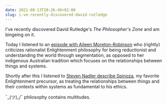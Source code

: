 ```yaml
---
date: 2021-08-13T20:26:49+02:00
slug: i-ve-recently-discovered-david-rutledge
---
```

I've recently discovered David Rutledge's _The Philosopher's Zone_ and am bingeing on it.

Today I listened to an [episode with Aileen Moreton-Robinson](https://www.abc.net.au/radionational/programs/philosopherszone/tracks-of-thought/12948500) who (rightly) criticizes rationalist Enlightenment philosophy for being reductionist and understanding the world through segmentation, as opposed to her indigenous Australian tradition which focuses on the relationships between things and systems.

Shortly after this I listened to [Steven Nadler describe Spinoza](https://www.abc.net.au/radionational/programs/philosopherszone/the-monstrous-heretic-spinoza-philosophy/12654224), my favorite Enlightenment precursor, as treating the relationships between things and their contexts within systems as fundamental to his ethics.

¯\_(ツ)_/¯ philosophy contains multitudes.


